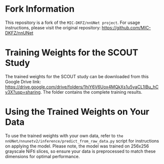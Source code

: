 # Fork Information
This repository is a fork of the `MIC-DKFZ/nnUNet project`. For usage instructions, please visit the original repository: https://github.com/MIC-DKFZ/nnUNet

# Training Weights for the SCOUT Study
The trained weights for the SCOUT study can be downloaded from this Google Drive link: https://drive.google.com/drive/folders/1hiY6V6Uox4MQkXs1u5yaCL1IBu_hCv3X?usp=sharing. The folder contains the complete training results.

# Using the Trained Weights on Your Data
To use the trained weights with your own data, refer to `the nnUNet/nnunetv2/inference/predict_from_raw_data.py` script for instructions on applying the model. Please note, the model was trained on 256x256 grayscale NiFti slices, so ensure your data is preprocessed to match these dimensions for optimal performance.
